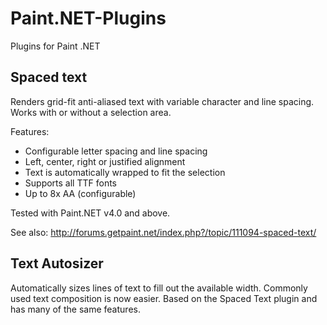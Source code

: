 # Paint.NET-Plugins
Plugins for Paint .NET

## Spaced text
Renders grid-fit anti-aliased text with variable character and line spacing. Works with or without a selection area.

Features:
- Configurable letter spacing and line spacing
- Left, center, right or justified alignment
- Text is automatically wrapped to fit the selection
- Supports all TTF fonts
- Up to 8x AA (configurable)

Tested with Paint.NET v4.0 and above.

See also: http://forums.getpaint.net/index.php?/topic/111094-spaced-text/


## Text Autosizer
Automatically sizes lines of text to fill out the available width. Commonly used text composition is now easier.
Based on the Spaced Text plugin and has many of the same features.

